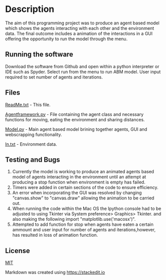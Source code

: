 # Description

The aim of this programming project was to produce an agent based model which shows the agents interacting with each other and the environment data. The final outcome includes a animation of the interactions in a GUI offering the opportunity to run the model through the menu.

## Running the software

Download the software from Github and open within a python interpreter or IDE such as Spyder. Select run from the menu to run ABM model. User input required to set number of agents and iterations.

## Files
 
[ReadMe.txt](https://github.com/gy20oz/Assessment1/blob/main/README.md) - This file.

[Agentframework.py](https://github.com/gy20oz/Assessment1/blob/main/agentframework.py) - File containing the agent
class and necessary functions for moving, 
eating the environment and sharing distances.

[Model.py](https://github.com/gy20oz/Assessment1/blob/main/model.py) - Main agent based model brining
together agents, GUI and webscrapping functionality.

[In.txt](https://github.com/gy20oz/Assessment1/blob/main/in.txt) - Environment data.


## Testing and Bugs 
1. Currently the model is working to produce an animated agents based model of agents interacting in the environment until an attempt at producing a stop function when environment is empty has failed.
2. Timers were added in certain sections of the code to ensure efficiency. 
3. An error when incorporating the GUI was resolved by changing "canvas.show" to "canvas.draw" allowing the animation to be carried out.
4. When running the code within the Mac OS the Ipython console had to be adjusted to using Tkinter via System preference> Graphics> Tkinter. and also making the following import "matplotlib.use('macosx')".
5. Attempted to add function for stop when agents have eaten a certain ammount and user input for number of agents and iterations,however, has resulted in loss of animation function.


## License
[MIT](https://choosealicense.com/licenses/mit/)



Markdown was created using https://stackedit.io
